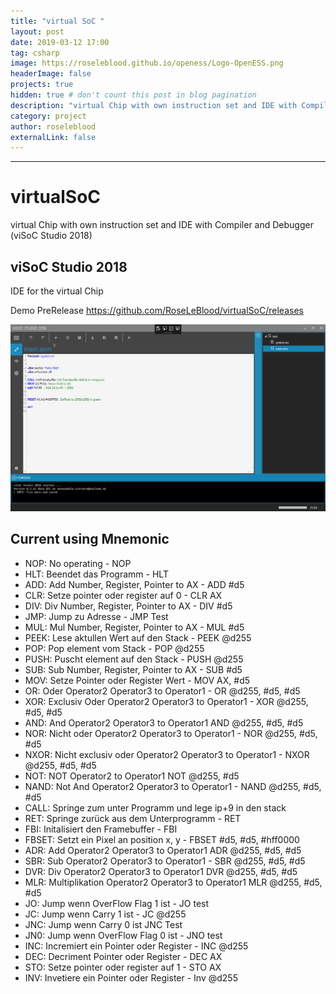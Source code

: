 ```yaml
---
title: "virtual SoC "
layout: post
date: 2019-03-12 17:00
tag: csharp
image: https://roseleblood.github.io/openess/Logo-OpenESS.png
headerImage: false
projects: true
hidden: true # don't count this post in blog pagination
description: "virtual Chip with own instruction set and IDE with Compiler and Debugger"
category: project
author: roseleblood
externalLink: false
---
```


---

# virtualSoC
virtual Chip with own instruction set and IDE with Compiler and Debugger (viSoC Studio 2018)

## viSoC Studio 2018
IDE for the virtual Chip

Demo PreRelease https://github.com/RoseLeBlood/virtualSoC/releases

![Screenshot]( https://raw.githubusercontent.com/RoseLeBlood/virtualSoC/master/images/viSoCStudio2018.png)


## Current using Mnemonic
* NOP: No operating - NOP
* HLT: Beendet das Programm - HLT
* ADD: Add Number, Register, Pointer to AX - ADD #d5
* CLR: Setze pointer oder register auf 0 - CLR AX
* DIV: Div Number, Register, Pointer to AX - DIV #d5
* JMP: Jump zu Adresse - JMP Test
* MUL: Mul Number, Register, Pointer to AX - MUL #d5
* PEEK: Lese aktullen Wert auf den Stack  - PEEK @d255
* POP: Pop element vom Stack - POP @d255
* PUSH: Puscht element auf den Stack - PUSH @d255
* SUB: Sub Number, Register, Pointer to AX - SUB #d5
* MOV: Setze Pointer oder Register Wert   - MOV AX, #d5
* OR: Oder Operator2 Operator3 to Operator1 - OR @d255, #d5, #d5
* XOR: Exclusiv Oder Operator2 Operator3 to Operator1 - XOR @d255, #d5, #d5
* AND: And Operator2 Operator3 to Operator1 AND @d255, #d5, #d5
* NOR: Nicht oder Operator2 Operator3 to Operator1 - NOR @d255, #d5, #d5
* NXOR: Nicht exclusiv oder Operator2 Operator3 to Operator1 - NXOR @d255, #d5, #d5
* NOT: NOT Operator2 to Operator1 NOT @d255, #d5
* NAND: Not And Operator2 Operator3 to Operator1 - NAND @d255, #d5, #d5
* CALL: Springe zum unter Programm und lege ip+9 in den stack
* RET: Springe zurück aus dem Unterprogramm - RET
* FBI: Initalisiert den Framebuffer - FBI
* FBSET: Setzt ein Pixel an position x, y - FBSET #d5, #d5, #hff0000
* ADR: Add Operator2 Operator3 to Operator1 ADR @d255, #d5, #d5
* SBR: Sub Operator2 Operator3 to Operator1 - SBR @d255, #d5, #d5
* DVR: Div Operator2 Operator3 to Operator1 DVR @d255, #d5, #d5
* MLR: Multiplikation Operator2 Operator3 to Operator1 MLR @d255, #d5, #d5
* JO: Jump wenn OverFlow Flag 1 ist - JO test
* JC: Jump wenn Carry 1 ist - JC @d255
* JNC: Jump wenn Carry 0 ist JNC Test
* JN0: Jump wenn OverFlow Flag 0 ist - JNO test
* INC: Incremiert ein Pointer oder Register - INC @d255
* DEC: Decriment Pointer oder Register - DEC AX
* STO: Setze pointer oder register auf 1 - STO AX
* INV: Invetiere ein Pointer oder Register - Inv @d255
